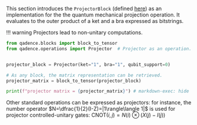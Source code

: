 This section introduces the `ProjectorBlock` (defined [here](qadence/blocks.md)) as an implementation for the the quantum mechanical projection operation. It evaluates to the outer product of a ket and a bra expressed as bitstrings.

!!! warning
    Projectors lead to non-unitary computations.


```python exec="on" source="material-block" session="noise" result="json"
from qadence.blocks import block_to_tensor
from qadence.operations import Projector  # Projector as an operation.


projector_block = Projector(ket="1", bra="1", qubit_support=0)

# As any block, the matrix representation can be retrieved.
projector_matrix = block_to_tensor(projector_block)

print(f"projector matrix = {projector_matrix}") # markdown-exec: hide
```

Other standard operations can be expressed as projectors: for instance, the number operator $N=\dfrac{1}{2}(I-Z)=|1\rangle\langle 1|$ is used for projector controlled-unitary gates: $\textrm{CNOT}(i,j)=N(i)\otimes(X(j)-I(j))$
